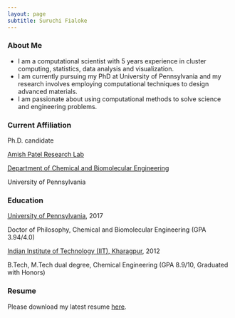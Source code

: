 ```yaml
---
layout: page
subtitle: Suruchi Fialoke
---
```


### About Me
- I am a computational scientist with 5 years experience in cluster computing, statistics, data analysis and visualization. 
- I am currently pursuing my PhD at University of Pennsylvania and my research involves employing computational techniques to design  advanced materials.
- I am passionate about using computational methods to solve science and engineering problems. 


### Current Affiliation
Ph.D. candidate

[Amish Patel Research Lab](http://patelgroup.seas.upenn.edu/)

[Department of Chemical and Biomolecular Engineering](http://www.cbe.seas.upenn.edu/)

University of Pennsylvania


### Education

[University of Pennsylvania](http://www.upenn.edu/), 2017

Doctor of Philosophy, Chemical and Biomolecular Engineering (GPA 3.94/4.0)

[Indian Institute of Technology (IIT), Kharagpur](http://iitkgp.ac.in/), 2012

B.Tech, M.Tech dual degree, Chemical Engineering	(GPA 8.9/10, Graduated with Honors)


### Resume 
Please download my latest resume [here]().
